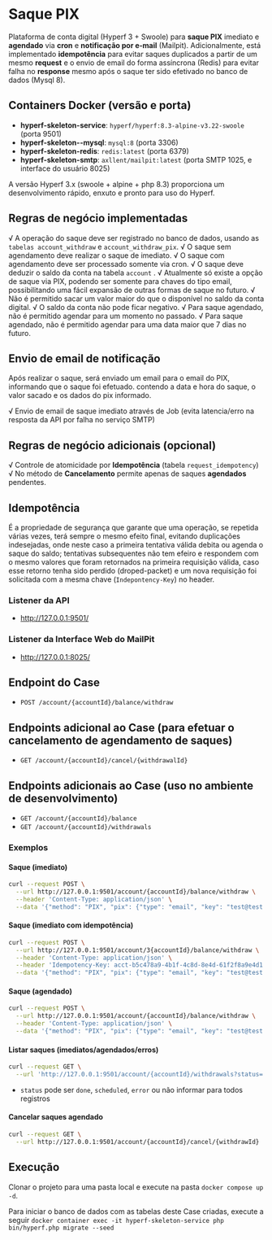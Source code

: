 # Saque PIX 

Plataforma de conta digital  (Hyperf 3 + Swoole) para **saque PIX** imediato e **agendado** via  **cron** e **notificação por e‑mail** (Mailpit). Adicionalmente, está implementado **idempotência** para evitar saques duplicados a partir de um mesmo **request** e o envio de email do forma assíncrona (Redis) para evitar falha no **response** mesmo após o saque ter sido efetivado no banco de dados (Mysql 8).

## Containers Docker (versão e porta)
- **hyperf-skeleton-service**: `hyperf/hyperf:8.3-alpine-v3.22-swoole` (porta 9501)
- **hyperf-skeleton--mysql**: `mysql:8` (porta 3306)
- **hyperf-skeleton-redis**: `redis:latest` (porta 6379)
- **hyperf-skeleton-smtp**: `axllent/mailpit:latest` (porta SMTP 1025, e interface do usuário 8025)

A versão Hyperf 3.x (swoole + alpine + php 8.3) proporciona um desenvolvimento rápido, enxuto e pronto para uso do Hyperf.


## Regras de negócio implementadas

√ A operação do saque deve ser registrado no banco de dados, usando as `tabelas account_withdraw` e `account_withdraw_pix`.
√ O saque sem agendamento deve realizar o saque de imediato.
√ O saque com agendamento deve ser processado somente via cron.
√ O saque deve deduzir o saldo da conta na tabela `account` .
√ Atualmente só existe a opção de saque via PIX, podendo ser somente para chaves do tipo email, possibilitando uma fácil expansão de outras formas de saque no futuro.
√ Não é permitido sacar um valor maior do que o disponível no saldo da conta digital.
√ O saldo da conta não pode ficar negativo.
√ Para saque agendado, não é permitido agendar para um momento no passado.
√ Para saque agendado, não é permitido agendar para uma data maior que 7 dias no futuro. 

## Envio de email de notificação

Após realizar o saque, será enviado um email para o email do PIX, informando que o saque foi efetuado. contendo a data e hora do saque, o valor sacado e os dados do pix informado.

√ Envio de email de saque imediato através de Job (evita latencia/erro na resposta da API por falha no serviço SMTP)

## Regras de negócio adicionais (opcional)

√ Controle de atomicidade por **Idempotência** (tabela `request_idempotency`) 
√ No método de **Cancelamento** permite apenas de saques **agendados** pendentes.

## Idempotência

É a propriedade de segurança que garante que uma operação, se repetida várias vezes, terá sempre o mesmo efeito final, evitando duplicações indesejadas, onde neste caso a primeira tentativa válida debita ou agenda o saque do saldo; tentativas subsequentes não tem efeiro e respondem com o mesmo valores que foram retornados na primeira requisição válida, caso esse retorno tenha sido perdido (droped-packet) e um nova requisição foi solicitada com a mesma chave (`Indepontency-Key`) no header. 

### Listener da API

- http://127.0.0.1:9501/

### Listener da Interface Web do MailPit

- http://127.0.0.1:8025/

## Endpoint do Case
- `POST /account/{accountId}/balance/withdraw`

## Endpoints adicional ao Case (para efetuar o cancelamento de agendamento de saques)

- `GET /account/{accountId}/cancel/{withdrawalId}`

## Endpoints adicionais ao Case (uso no ambiente de desenvolvimento)
- `GET /account/{accountId}/balance`
- `GET /account/{accountId}/withdrawals`

### Exemplos 

#### Saque (imediato)
```bash
curl --request POST \
  --url http://127.0.0.1:9501/account/{accountId}/balance/withdraw \
  --header 'Content-Type: application/json' \
  --data '{"method": "PIX", "pix": {"type": "email", "key": "test@test.com"}, "amount": 100.00, "schedule": null}'
```

#### Saque (imediato com idempotência)
```bash
curl --request POST \
  --url http://127.0.0.1:9501/account/3{accountId}/balance/withdraw \
  --header 'Content-Type: application/json' \
  --header 'Idempotency-Key: acct-b5c478a9-4b1f-4c8d-8e4d-61f2f8a9e4d1' \
  --data '{"method": "PIX", "pix": {"type": "email", "key": "test@test.com"}, "amount": 100.00, "schedule": null}'
```

#### Saque (agendado)
```bash
curl --request POST \
  --url http://127.0.0.1:9501/account/{accountId}/balance/withdraw \
  --header 'Content-Type: application/json' \
  --data '{"method": "PIX", "pix": {"type": "email", "key": "test@test.com"}, "amount": 500.00, "schedule": "2025-10-06 10:00:00"}'
```

#### Listar saques (imediatos/agendados/erros)
```bash
curl --request GET \
  --url 'http://127.0.0.1:9501/account/{accountId}/withdrawals?status='
  ```
- `status` pode ser `done`, `scheduled`, `error` ou não informar para todos registros

#### Cancelar saques agendado
```bash
curl --request GET \
  --url http://127.0.0.1:9501/account/{accountId}/cancel/{withdrawId}
```
## Execução

Clonar o projeto para uma pasta local e execute na pasta `docker compose up -d`. 

Para iniciar o banco de dados com as tabelas deste Case criadas, execute a seguir `docker container exec -it hyperf-skeleton-service php bin/hyperf.php migrate --seed`


